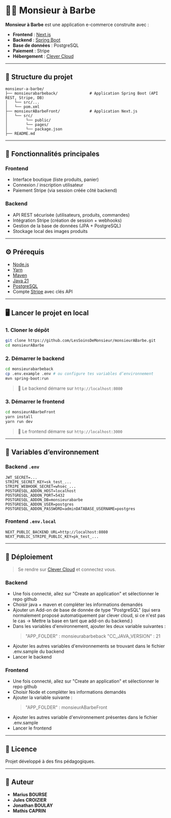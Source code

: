 # 👨‍🦰 Monsieur à Barbe

**Monsieur à Barbe** est une application e-commerce construite avec :

- **Frontend** : [Next.js](https://nextjs.org/)
- **Backend** : [Spring Boot](https://spring.io/projects/spring-boot)
- **Base de données** : PostgreSQL
- **Paiement** : Stripe
- **Hébergement** : [Clever Cloud](https://console.clever-cloud.com/)

---

## 📁 Structure du projet

```
monsieur-a-barbe/
├── monsieurabarbeback/              # Application Spring Boot (API REST, Stripe, DB)
│   └── src/...
│   └── pom.xml
├── monsieurABarbeFront/             # Application Next.js
│   └── src/
│        └── public/
│        └── pages/
│        └── package.json
├── README.md
```

---

## 🚀 Fonctionnalités principales

### Frontend

- Interface boutique (liste produits, panier)
- Connexion / inscription utilisateur
- Paiement Stripe (via session créée côté backend)

### Backend

- API REST sécurisée (utilisateurs, produits, commandes)
- Intégration Stripe (création de session + webhooks)
- Gestion de la base de données (JPA + PostgreSQL)
- Stockage local des images produits

---

## ⚙️ Prérequis

- [Node.js](https://nodejs.org/)
- [Yarn](https://yarnpkg.com/)
- [Maven](https://maven.apache.org/)
- [Java 21](https://www.oracle.com/java/technologies/javase/jdk21-archive-downloads.html)
- [PostgreSQL](https://www.postgresql.org/)
- Compte [Stripe](https://stripe.com/) avec clés API

---

## 🖥️ Lancer le projet en local

### 1. Cloner le dépôt

```bash
git clone https://github.com/LesSoinsDeMonsieur/monsieurABarbe.git
cd monsieurABarbe
```

### 2. Démarrer le backend

```bash
cd monsieurabarbeback
cp .env.example .env # ou configure tes variables d’environnement
mvn spring-boot:run
```

> 📌 Le backend démarre sur `http://localhost:8080`

### 3. Démarrer le frontend

```bash
cd monsieurABarbeFront
yarn install
yarn run dev
```

> 📌 Le frontend démarre sur `http://localhost:3000`

---

## 🔐 Variables d’environnement

### Backend `.env`

```
JWT_SECRET=...
STRIPE_SECRET_KEY=sk_test_...
STRIPE_WEBHOOK_SECRET=whsec_...
POSTGRESQL_ADDON_HOST=localhost
POSTGRESQL_ADDON_PORT=5432
POSTGRESQL_ADDON_DB=monsieurabarbe
POSTGRESQL_ADDON_USER=postgres
POSTGRESQL_ADDON_PASSWORD=adminDATABASE_USERNAME=postgres
```

### Frontend `.env.local`

```
NEXT_PUBLIC_BACKEND_URL=http://localhost:8080
NEXT_PUBLIC_STRIPE_PUBLIC_KEY=pk_test_...
```

---

## 🚀 Déploiement

> Se rendre sur [Clever Cloud](https://console.clever-cloud.com/) et connectez vous.

### Backend

- Une fois connecté, allez sur "Create an application" et sélectionner le repo github
- Choisir java + maven et compléter les informations demandés
- Ajouter un Add-on de base de donnée de type "PostgreSQL" (qui sera normalement proposé automatiquement par clever cloud, si ce n'est pas le cas -> Mettre la base en tant que add-on du backend.)
- Dans les variables d'environnement, ajouter les deux variable suivantes :
  > "APP_FOLDER" : monsieurabarbeback
  > "CC_JAVA_VERSION" : 21
- Ajouter les autres variables d'environnements se trouvant dans le fichier .env.sample du backend
- Lancer le backend

### Frontend

- Une fois connecté, allez sur "Create an application" et sélectionner le repo github
- Choisir Node et compléter les informations demandés
- Ajouter la variable suivante :
  > "APP_FOLDER" : monsieurABarbeFront
- Ajouter les autres variable d'environnement présentes dans le fichier .env.sample
- Lancer le frontend

---

## 📄 Licence

Projet développé à des fins pédagogiques.

---

## 🤛 Auteur

- **Marius BOURSE**
- **Jules CROIZIER**
- **Jonathan BOULAY**
- **Mathis CAPRIN**
